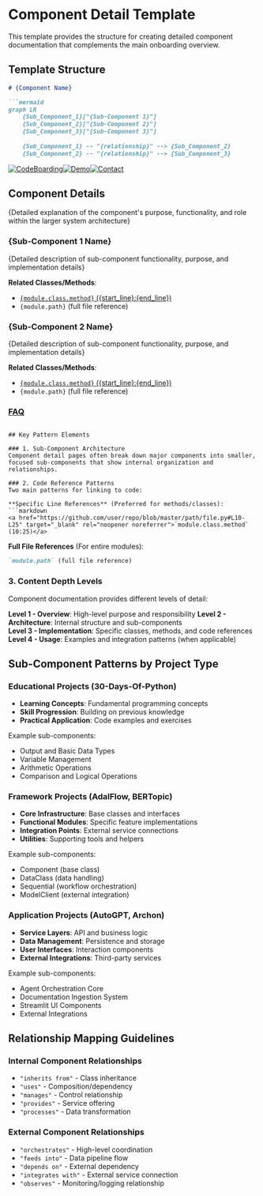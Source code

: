 # Component Detail Template

This template provides the structure for creating detailed component documentation that complements the main onboarding overview.

## Template Structure

```markdown
# {Component Name}

```mermaid
graph LR
    {Sub_Component_1}["{Sub-Component 1}"]
    {Sub_Component_2}["{Sub-Component 2}"]
    {Sub_Component_3}["{Sub-Component 3}"]
    
    {Sub_Component_1} -- "{relationship}" --> {Sub_Component_2}
    {Sub_Component_2} -- "{relationship}" --> {Sub_Component_3}
```

[![CodeBoarding](https://img.shields.io/badge/Generated%20by-CodeBoarding-9cf?style=flat-square)](https://github.com/CodeBoarding/CodeBoarding)[![Demo](https://img.shields.io/badge/Try%20our-Demo-blue?style=flat-square)](https://www.codeboarding.org/demo)[![Contact](https://img.shields.io/badge/Contact%20us%20-%20contact@codeboarding.org-lightgrey?style=flat-square)](mailto:contact@codeboarding.org)

## Component Details

{Detailed explanation of the component's purpose, functionality, and role within the larger system architecture}

### {Sub-Component 1 Name}
{Detailed description of sub-component functionality, purpose, and implementation details}

**Related Classes/Methods**:
- <a href="{github_repo_url}/blob/master/{file_path}#{start_line}-{end_line}" target="_blank" rel="noopener noreferrer">`{module.class.method}` ({start_line}:{end_line})</a>
- `{module.path}` (full file reference)

### {Sub-Component 2 Name}
{Detailed description of sub-component functionality, purpose, and implementation details}

**Related Classes/Methods**:
- <a href="{github_repo_url}/blob/master/{file_path}#{start_line}-{end_line}" target="_blank" rel="noopener noreferrer">`{module.class.method}` ({start_line}:{end_line})</a>
- `{module.path}` (full file reference)

### [FAQ](https://github.com/CodeBoarding/GeneratedOnBoardings/tree/main?tab=readme-ov-file#faq)
```

## Key Pattern Elements

### 1. Sub-Component Architecture
Component detail pages often break down major components into smaller, focused sub-components that show internal organization and relationships.

### 2. Code Reference Patterns
Two main patterns for linking to code:

**Specific Line References** (Preferred for methods/classes):
```markdown
<a href="https://github.com/user/repo/blob/master/path/file.py#L10-L25" target="_blank" rel="noopener noreferrer">`module.class.method` (10:25)</a>
```

**Full File References** (For entire modules):
```markdown
`module.path` (full file reference)
```

### 3. Content Depth Levels
Component documentation provides different levels of detail:

**Level 1 - Overview**: High-level purpose and responsibility
**Level 2 - Architecture**: Internal structure and sub-components  
**Level 3 - Implementation**: Specific classes, methods, and code references
**Level 4 - Usage**: Examples and integration patterns (when applicable)

## Sub-Component Patterns by Project Type

### Educational Projects (30-Days-Of-Python)
- **Learning Concepts**: Fundamental programming concepts
- **Skill Progression**: Building on previous knowledge
- **Practical Application**: Code examples and exercises

Example sub-components:
- Output and Basic Data Types
- Variable Management  
- Arithmetic Operations
- Comparison and Logical Operations

### Framework Projects (AdalFlow, BERTopic)
- **Core Infrastructure**: Base classes and interfaces
- **Functional Modules**: Specific feature implementations
- **Integration Points**: External service connections
- **Utilities**: Supporting tools and helpers

Example sub-components:
- Component (base class)
- DataClass (data handling)
- Sequential (workflow orchestration)
- ModelClient (external integration)

### Application Projects (AutoGPT, Archon)
- **Service Layers**: API and business logic
- **Data Management**: Persistence and storage
- **User Interfaces**: Interaction components
- **External Integrations**: Third-party services

Example sub-components:
- Agent Orchestration Core
- Documentation Ingestion System
- Streamlit UI Components
- External Integrations

## Relationship Mapping Guidelines

### Internal Component Relationships
- `"inherits from"` - Class inheritance
- `"uses"` - Composition/dependency
- `"manages"` - Control relationship
- `"provides"` - Service offering
- `"processes"` - Data transformation

### External Component Relationships  
- `"orchestrates"` - High-level coordination
- `"feeds into"` - Data pipeline flow
- `"depends on"` - External dependency
- `"integrates with"` - External service connection
- `"observes"` - Monitoring/logging relationship
